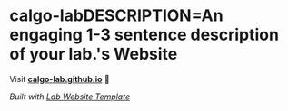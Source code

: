 
# calgo-labDESCRIPTION=An engaging 1-3 sentence description of your lab.'s Website

Visit **[calgo-lab.github.io](https://calgo-lab.github.io)** 🚀

_Built with [Lab Website Template](https://greene-lab.gitbook.io/lab-website-template-docs)_
